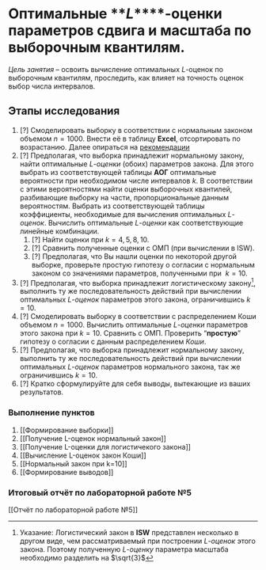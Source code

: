# **Оптимальные** **_L_****-оценки параметров сдвига и масштаба по выборочным квантилям.

_Цель занятия_ – освоить вычисление оптимальных _L_-оценок по выборочным квантилям, проследить, как влияет на точность оценок выбор числа интервалов.

## Этапы исследования
1. [?] Смоделировать выборку в соответствии с нормальным законом объемом $n=1000$. Внести её в таблицу **Excel**, отсортировать по возрастанию. Далее опираться на [рекомендации](http://www.ami.nstu.ru/~headrd/seminar/L_EST_HTML/l_est_1.htm) 
2. [?] Предполагая, что выборка принадлежит нормальному закону, найти оптимальные $L$-_оценки_ (обоих) параметров закона. Для этого выбрать из соответствующей таблицы __АОГ__ оптимальные вероятности при необходимом числе интервалов $k$. В соответствии с этими вероятностями найти оценки выборочных квантилей, разбивающие выборку на части, пропорциональные данным вероятностям. Выбрать из соответствующей таблицы коэффициенты, необходимые для вычисления оптимальных $L$-_оценок_. Вычислить оптимальные $L$-_оценки_ как соответствующие линейные комбинации.
	1. [?] Найти оценки при $k=4, 5, 8, 10$.
	2. [?] Сравнить полученные оценки с ОМП (при вычислении в ISW).
	3. [?] Предполагая, что Вы нашли оценки по некоторой другой выборке, проверьте простую гипотезу о согласии с нормальным законом со значениями параметров, полученными при  $k=10$.
3. [?] Предполагая, что выборка принадлежит логистическому закону[^1], выполнить ту же последовательность действий при вычислении оптимальных $L$-_оценок_ параметров этого закона, ограничившись $k=10$.
4. [?] Смоделировать выборку в соответствии с распределением Коши объемом $n=1000$. Вычислить оптимальные $L$-_оценки_ параметров этого закона при $k=10$. Сравнить с ОМП. Проверить “__простую__” гипотезу о согласии с данным распределением _Коши_.
5. [?] Предполагая, что выборка принадлежит нормальному закону, выполнить ту же последовательность действий при вычислении оптимальных $L$-_оценок_ параметров нормального закона, так же ограничившись $k=10$.
6. [?] Кратко сформулируйте для себя выводы, вытекающие из ваших результатов.

[^1]: Указание: Логистический закон в __ISW__ представлен несколько в другом виде, чем рассматриваемый при построении $L$-_оценок_ этого закона. Поэтому полученную $L$-_оценку_ параметра масштаба необходимо разделить на $\sqrt{3}$

### Выполнение пунктов
1. [[Формирование выборки]]
2. [[Получение L-оценок нормальный закон]]
3. [[Получение L-оценки для логистичекого закона]]
4. [[Вычисление L-оценок закон Коши]]
5. [[Нормальный закон при k=10]]
6. [[Формирование выводов]]

### Итоговый отчёт по лабораторной работе №5
[[Отчёт по лабораторной работе №5]]